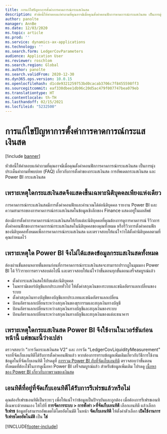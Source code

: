 ```yaml
---
title: การแก้ไขปัญหาการตั้งค่าการคาดการณ์กระแสเงินสด
description: หัวข้อนี้ให้คำตอบแก่คำถามที่คุณอาจมีเมื่อคุณตั้งค่าคอนฟิกการคาดการณ์กระแสเงินสด เป็นการมุ่งประเด็นคำถามที่พบบ่อย (FAQ) เกี่ยวกับการตั้งค่าของกระแสเงินสด การอัพเดตกระแสเงินสด และ Power BI กระแสเงินสด
author: panolte
manager: AnnBe
ms.date: 12/03/2020
ms.topic: article
ms.prod: ''
ms.service: dynamics-ax-applications
ms.technology: ''
ms.search.form: LedgerCovParameters
audience: Application User
ms.reviewer: roschlom
ms.search.region: Global
ms.author: panolte
ms.search.validFrom: 2020-12-30
ms.dyn365.ops.version: 10.0.15
ms.openlocfilehash: d1cde9321259753bd0cacab3706c7f8455598ff3
ms.sourcegitcommit: eaf330dbee1db96c20d5ac479f007747bea079eb
ms.translationtype: HT
ms.contentlocale: th-TH
ms.lasthandoff: 02/15/2021
ms.locfileid: "5232500"
---
```

# <a name="troubleshoot-cash-flow-forecasting-setup"></a>การแก้ไขปัญหาการตั้งค่าการคาดการณ์กระแสเงินสด

[!include [banner](../includes/banner.md)]

หัวข้อนี้ให้คำตอบแก่คำถามที่คุณอาจมีเมื่อคุณตั้งค่าคอนฟิกการคาดการณ์กระแสเงินสด เป็นการมุ่งประเด็นคำถามที่พบบ่อย (FAQ) เกี่ยวกับการตั้งค่าของกระแสเงินสด การอัพเดตกระแสเงินสด และ Power BI กระแสเงินสด

## <a name="why-is-cash-flow-shown-for-only-one-legal-entity"></a>เพราะเหตุใดกระแสเงินสดจึงแสดงขึ้นเฉพาะนิติบุคคลเพียงแห่งเดียว

การคาดการณ์กระแสเงินสดมีการตั้งค่าคอนฟิกและคํานวณได้ต่อนิติบุคคล รายงาน Power BI และความสามารถของการคาดการณ์กระแสเงินสดในข้อมูลเชิงลึกของ Finance แสดงอยู่ในผลลัพธ์

ต้องมีการตั้งค่าการคาดการณ์กระแสเงินสดให้กับแต่ละนิติบุคคลที่คุณต้องการดูการคาดการณ์ รีวิวการตั้งค่าคอนฟิกของการคาดการณ์กระแสเงินสดในนิติบุคคลของคุณทั้งหมด หรือรีวิวการตั้งค่าคอนฟิกของนิติบุคคลทั้งหมดเพื่อการคาดการณ์กระแสเงินสด และตรวจสอบให้แน่ใจว่าได้ตั้งค่านิติบุคคลตามที่คุณกําหนดไว้

## <a name="why-doesnt-power-bi-show-all-the-cash-flow-data"></a>เพราะเหตุใด Power BI จึงไม่ได้แสดงข้อมูลกระแสเงินสดทั้งหมด

ต้องผ่านขั้นตอนหลายขั้นตอนก่อนที่การคาดการณ์กระแสเงินสดจะสามารถปรากฏในมุมมอง Power BI ได้ รีวิวรายการตรวจสอบต่อไปนี้ และตรวจสอบให้แน่ใจว่าขั้นตอนทุกขั้นตอนเสร็จสมบูรณ์แล้ว

- ตั้งค่ากระแสเงินสดให้กับแต่ละนิติบุคคล
- ในพารามิเตอร์บัญชีแยกประเภททั่วไป ให้ตั้งค่าสกุลเงินของระบบและชนิดอัตราแลกเปลี่ยนของระบบ
- ตั้งค่าสกุลเงินทางบัญชีของบัญชีแยกประเภทและชนิดอัตราแลกเปลี่ยน
- ป้อนอัตราแลกเปลี่ยนระหว่างสกุลเงินของธุรกรรมและสกุลเงินทางบัญชี
- ป้อนอัตราแลกเปลี่ยนระหว่างสกุลเงินทางบัญชีและสกุลเงินของระบบ
- ป้อนอัตราแลกเปลี่ยนระหว่างสกุลเงินทางบัญชีและสกุลเงินของแต่ละธนาคาร

## <a name="why-did-cash-flow-power-bi-work-in-previous-versions-but-is-now-blank"></a>เพราะเหตุใดกระแสเงินสด Power BI จึงใช้งานในเวอร์ชันก่อนหน้านี้ แต่ขณะนี้ว่างเปล่า

ตรวจสอบว่า "การวัดกระแสเงินสด V2" และ การวัด "LedgerCovLiquidityMeasurement" จากที่จัดเก็บเอนทิตีได้รับการตั้งค่าคอนฟิกแล้ว หากต้องการทราบข้อมูลเพิ่มเติมเกี่ยวกับวิธีการใช้งานข้อมูลในที่จัดเก็บเอนทิตี โปรดดูที่ [การรวม Power BI กับที่จัดเก็บเอนทิตี](../../fin-ops-core/dev-itpro/analytics/power-bi-integration-entity-store.md) ตรวจสอบว่าขั้นตอนทั้งหมดที่ต้องใช้ในการดูเนื้อหา Power BI เสร็จสมบูรณ์แล้ว สำหรับข้อมูลเพิ่มเติม โปรดดู [เนื้อหาของ Power BI เกี่ยวกับภาพรวมของเงินสด](Cash-Overview-Power-BI-content.md)

## <a name="have-the-entity-store-entities-been-refreshed"></a>เอนทิตีที่อยู่ที่จัดเก็บเอนทิตีได้รับการรีเฟรชแล้วหรือไม่

คุณต้องรีเฟรชเอนทิตีเป็นระยะๆ เพื่อให้แน่ใจว่าข้อมูลเป็นปัจจุบันและถูกต้อง เมื่อต้องการรีเฟรชเอนทิตีเฉพาะด้วยตนเอง ให้ไปที่ **การจัดการระบบ \> การตั้งค่า \>ที่จัดเก็บเอนทิตี** เลือกเอนทิตี แล้วเลือก **รีเฟรช** ข้อมูลยังสามารถอัพเดตได้โดยอัตโนมัติ ในหน้า **จัดเก็บเอนทิตี** ให้ตั้งค่าตัวเลือก **เปิดใช้งานการรีเฟรชโดยอัตโนมัติ** เป็น **ใช่**


[!INCLUDE[footer-include](../../includes/footer-banner.md)]